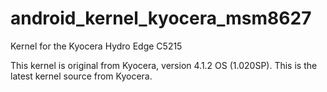 # android_kernel_kyocera_msm8627
Kernel for the Kyocera Hydro Edge C5215

This kernel is original from Kyocera, version 4.1.2 OS (1.020SP). This is the latest kernel source from Kyocera.
